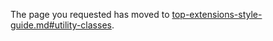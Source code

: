
The page you requested has moved to [top-extensions-style-guide.md#utility-classes](top-extensions-style-guide.md#utility-classes).